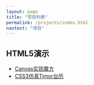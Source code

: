 ```yaml
---
layout: page
title: "项目列表"
permalink: /projects/index.html
navtext: "项目"
---
```


## HTML5演示

*  [Canvas实现魔方](/html5demo/cubic/)
*  [CSS3仿真Timor台历](/html5demo/timor/)
